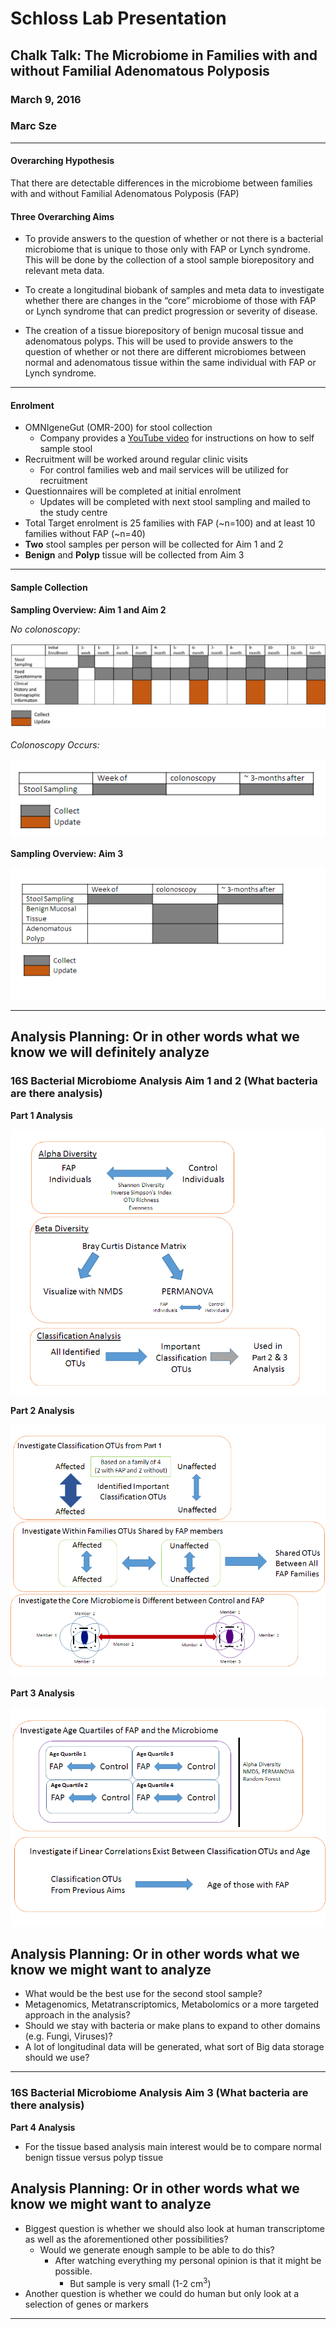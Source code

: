 # Schloss Lab Presentation
## Chalk Talk: The Microbiome in Families with and without Familial Adenomatous Polyposis
### March 9, 2016
### Marc Sze

****

#### Overarching Hypothesis  
That there are detectable differences in the microbiome between families with and without Familial Adenomatous Polyposis (FAP) 



#### Three Overarching Aims

* To provide answers to the question of whether or not there is a bacterial microbiome that is unique to those only with FAP or Lynch syndrome.  This will be done by the collection of a stool sample biorepository and relevant meta data.  
  
* To create a longitudinal biobank of samples and meta data to investigate whether there are changes in the “core” microbiome of those with FAP or Lynch syndrome that can predict progression or severity of disease.  

* The creation of a tissue biorepository of benign mucosal tissue and adenomatous polyps.  This will be used to provide answers to the question of whether or not there are different microbiomes between normal and adenomatous tissue within the same individual with FAP or Lynch syndrome.  

****

#### Enrolment 

* OMNIgeneGut (OMR-200) for stool collection 
	* Company provides a [YouTube video](https://www.youtube.com/watch?v=ytr_hmJdHqM) for instructions on how to self sample stool
* Recruitment will be worked around regular clinic visits
	* For control families web and mail services will be utilized for recruitment
* Questionnaires will be completed at initial enrolment
	* Updates will be completed with next stool sampling and mailed to the study centre
* Total Target enrolment is 25 families with FAP (~n=100) and at least 10 families without FAP (~n=40)
* **Two** stool samples per person will be collected for Aim 1 and 2
* **Benign** and **Polyp** tissue will be collected from Aim 3

****

#### Sample Collection


**Sampling Overview: Aim 1 and Aim 2**

*No colonoscopy:*

 ![Sampling_Protocol_1](Images/2016_03_08/Fig1SamplingOutline.png)



*Colonoscopy Occurs:*

![Sampling_Protocol_2](Images/2016_03_08/Fig2SamplingOutline.png)



**Sampling Overview: Aim 3**

![Sampling_Protocol_3](Images/2016_03_08/Fig3SamplingOutline.png)


****

## Analysis Planning: Or in other words what we know we will definitely analyze

### 16S Bacterial Microbiome Analysis Aim 1 and 2 (What bacteria are there analysis)


**Part 1 Analysis**

![Analysis_Protocol_1](Images/2016_03_08/Fig4AnalysisOutline.png)


**Part 2 Analysis**

![Analysis_Protocol_2](Images/2016_03_08/Fig5AnalysisOutline.png)


**Part 3 Analysis**

![Analysis_Protocol_3](Images/2016_03_08/Fig6AnalysisOutline.png)


## Analysis Planning: Or in other words what we know we might want to analyze

* What would be the best use for the second stool sample?
* Metagenomics, Metatranscriptomics, Metabolomics or a more targeted approach in the analysis?
* Should we stay with bacteria or make plans to expand to other domains (e.g. Fungi, Viruses)?
* A lot of longitudinal data will be generated, what sort of Big data storage should we use?

****

### 16S Bacterial Microbiome Analysis Aim 3 (What bacteria are there analysis)

**Part 4 Analysis**

* For the tissue based analysis main interest would be to compare normal benign tissue versus polyp tissue

## Analysis Planning: Or in other words what we know we might want to analyze

* Biggest question is whether we should also look at human transcriptome as well as the aforementioned other possibilities?
	* Would we generate enough sample to be able to do this?
		* After watching everything my personal opinion is that it might be possible.
			* But sample is very small (1-2 cm<sup>3</sup>)
* Another question is whether we could do human but only look at a selection of genes or markers


****